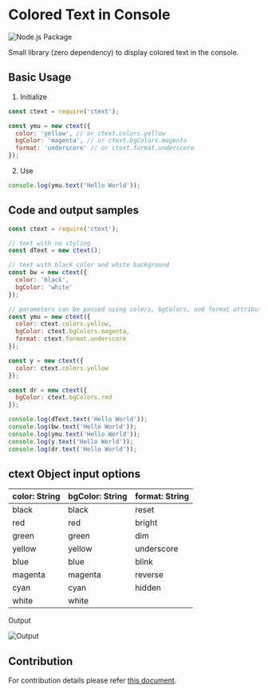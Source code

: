 # Colored Text in Console

![Node.js Package](https://github.com/shekharmayank/ctext/workflows/Node.js%20Package/badge.svg)

Small library (zero dependency) to display colored text in the console.

## Basic Usage

1. Initialize
```js
const ctext = require('ctext');

const ymu = new ctext({
  color: 'yellow', // or ctext.colors.yellow
  bgColor: 'magenta', // or ctext.bgColors.magenta
  format: 'underscore' // or ctext.format.underscore
});
```
2. Use
```js
console.log(ymu.text('Hello World'));
```

## Code and output samples

```js
const ctext = require('ctext');

// text with no styling
const dText = new ctext();

// text with black color and white background
const bw = new ctext({
  color: 'black', 
  bgColor: 'white'
});

// parameters can be passed using colors, bgColors, and format attributes
const ymu = new ctext({
  color: ctext.colors.yellow,
  bgColor: ctext.bgColors.magenta,
  format: ctext.format.underscore
});

const y = new ctext({
  color: ctext.colors.yellow
});

const dr = new ctext({
  bgColor: ctext.bgColors.red
});

console.log(dText.text('Hello World'));
console.log(bw.text('Hello World'));
console.log(ymu.text('Hello World'));
console.log(y.text('Hello World'));
console.log(dr.text('Hello World'));
```

## ctext Object input options

| color: String | bgColor: String | format: String |
|---------------|-----------------|----------------|
| black         | black           | reset          |
| red           | red             | bright         |
| green         | green           | dim            |
| yellow        | yellow          | underscore     |
| blue          | blue            | blink          |
| magenta       | magenta         | reverse        |
| cyan          | cyan            | hidden         |
| white         | white           |                |

Output

![Output](./assets/colord.PNG)

## Contribution

For contribution details please refer [this document](./CONTRIBUTING.md).
